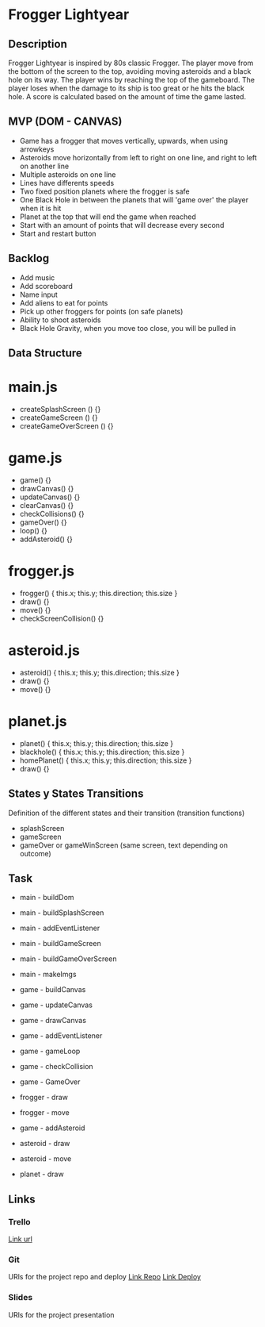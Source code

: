 # Frogger Lightyear


## Description
Frogger Lightyear is inspired by 80s classic Frogger. The player move from the bottom of the screen to the top, avoiding moving asteroids and a black hole on its way. The player wins by reaching the top of the gameboard. The player loses when the damage to its ship is too great or he hits the black hole. A score is calculated based on the amount of time the game lasted.


## MVP (DOM - CANVAS)

- Game has a frogger that moves vertically, upwards, when using arrowkeys
- Asteroids move horizontally from left to right on one line, and right to left on another line
- Multiple asteroids on one line
- Lines have differents speeds
- Two fixed position planets where the frogger is safe
- One Black Hole in between the planets that will 'game over' the player when it is hit
- Planet at the top that will end the game when reached
- Start with an amount of points that will decrease every second
- Start and restart button

## Backlog

- Add music
- Add scoreboard
- Name input
- Add aliens to eat for points
- Pick up other froggers for points (on safe planets)
- Ability to shoot asteroids
- Black Hole Gravity, when you move too close, you will be pulled in

## Data Structure

# main.js

- createSplashScreen () {}
- createGameScreen () {}
- createGameOverScreen () {}

# game.js

 - game() {}
 - drawCanvas() {}
 - updateCanvas() {}
 - clearCanvas() {}
 - checkCollisions() {}
 - gameOver() {}
 - loop() {}
 - addAsteroid() {}
 
# frogger.js

- frogger() { this.x; this.y; this.direction; this.size }
- draw() {}
- move() {}
- checkScreenCollision() {}

# asteroid.js

- asteroid() { this.x; this.y; this.direction; this.size }
- draw() {}
- move() {}

# planet.js

- planet() { this.x; this.y; this.direction; this.size }
- blackhole() { this.x; this.y; this.direction; this.size }
- homePlanet() { this.x; this.y; this.direction; this.size }
- draw() {}

## States y States Transitions
Definition of the different states and their transition (transition functions)

- splashScreen
- gameScreen
- gameOver or gameWinScreen (same screen, text depending on outcome)

## Task

- main - buildDom
- main - buildSplashScreen
- main - addEventListener
- main - buildGameScreen
- main - buildGameOverScreen
- main - makeImgs

- game - buildCanvas
- game - updateCanvas
- game - drawCanvas
- game - addEventListener
- game - gameLoop
- game - checkCollision
- game - GameOver

- frogger - draw
- frogger - move
- game - addAsteroid
- asteroid - draw
- asteroid - move
- planet - draw


## Links

### Trello
[Link url](https://trello.com/b/qnVwRRu1/frogger-lightyear)

### Git
URls for the project repo and deploy
[Link Repo](https://github.com/llanting/frogger-lightyear)
[Link Deploy]()

### Slides
URls for the project presentation

